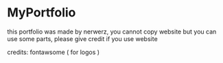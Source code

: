 <h1>MyPortfolio</h1>

this portfolio was made by nerwerz, you cannot copy website but you can use some parts, please give credit if you use website

credits:
fontawsome ( for logos )